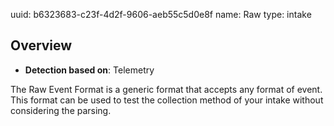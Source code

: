 uuid: b6323683-c23f-4d2f-9606-aeb55c5d0e8f
name: Raw
type: intake

## Overview
- **Detection based on**: Telemetry

The Raw Event Format is a generic format that accepts any format of event. This format can be used to test the collection method of your intake without considering the parsing.



